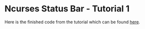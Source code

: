# Ncurses Status Bar - Tutorial 1

Here is the finished code from the tutorial which can be found [here](https://www.youtube.com/watch?v=ga0Kh97VHsI).
